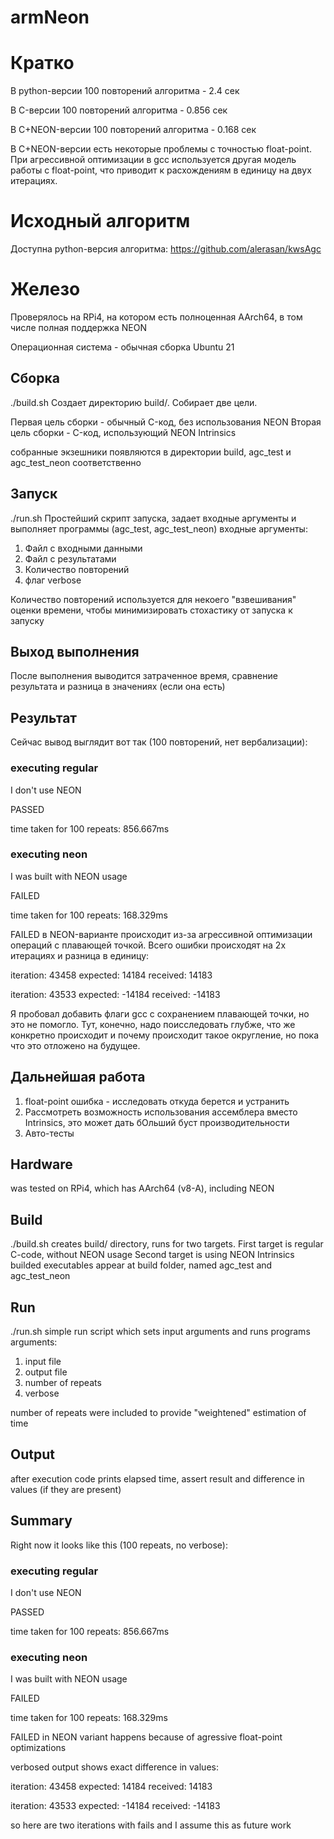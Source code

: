 # armNeon

# Кратко
В python-версии 100 повторений алгоритма - 2.4 сек

В C-версии 100 повторений алгоритма - 0.856 сек

В C+NEON-версии 100 повторений алгоритма - 0.168 сек

В С+NEON-версии есть некоторые проблемы с точностью float-point. При агрессивной оптимизации в gcc используется другая модель работы с float-point, что приводит к расхождениям в единицу на двух итерациях. 

# Исходный алгоритм
Доступна python-версия алгоритма: https://github.com/alerasan/kwsAgc

# Железо
Проверялось на RPi4, на котором есть полноценная AArch64, в том числе полная поддержка NEON

Операционная система - обычная сборка Ubuntu 21

## Сборка
./build.sh
Создает директорию build/. Собирает две цели.

Первая цель сборки - обычный C-код, без использования NEON
Вторая цель сборки - C-код, использующий NEON Intrinsics

собранные экзешники появляются в директории build, agc_test и agc_test_neon соответственно

## Запуск
./run.sh
Простейший скрипт запуска, задает входные аргументы и выполняет программы (agc_test, agc_test_neon)
входные аргументы:
1. Файл с входными данными
2. Файл с результатами
3. Количество повторений 
4. флаг verbose

Количество повторений используется для некоего "взвешивания" оценки времени, чтобы минимизировать стохастику от запуска к запуску

## Выход выполнения
После выполнения выводится затраченное время, сравнение результата и разница в значениях (если она есть)


## Результат
Сейчас вывод выглядит вот так (100 повторений, нет вербализации):

### executing regular ###

I don't use NEON

PASSED

time taken for 100 repeats: 856.667ms

### executing neon ###

I was built with NEON usage

FAILED

time taken for 100 repeats: 168.329ms

FAILED в NEON-варианте происходит из-за агрессивной оптимизации операций с плавающей точкой.
Всего ошибки происходят на 2х итерациях и разница в единицу:

iteration: 43458 expected: 14184 received: 14183

iteration: 43533 expected: -14184 received: -14183

Я пробовал добавить флаги gcc с сохранением плавающей точки, но это не помогло. Тут, конечно, надо поисследовать глубже, что же конкретно происходит и почему происходит такое округление, но пока что это отложено на будущее.

## Дальнейшая работа
1. float-point ошибка - исследовать откуда берется и устранить
2. Рассмотреть возможность использования ассемблера вместо Intrinsics, это может дать бОльший буст производительности
3. Авто-тесты


## Hardware
was tested on RPi4, which has AArch64 (v8-A), including NEON

## Build
./build.sh
creates build/ directory, runs for two targets.
First target is regular C-code, without NEON usage
Second target is using NEON Intrinsics
builded executables appear at build folder, named agc_test and agc_test_neon

## Run
./run.sh
simple run script which sets input arguments and runs programs
arguments:
1. input file
2. output file
3. number of repeats
4. verbose

number of repeats were included to provide "weightened" estimation of time

## Output
after execution code prints elapsed time, assert result and  difference in values (if they are present)


## Summary
Right now it looks like this (100 repeats, no verbose):

### executing regular ###

I don't use NEON

PASSED

time taken for 100 repeats: 856.667ms

### executing neon ###

I was built with NEON usage

FAILED

time taken for 100 repeats: 168.329ms


FAILED in NEON variant happens because of agressive float-point optimizations

verbosed output shows exact difference in values:

iteration: 43458 expected: 14184 received: 14183

iteration: 43533 expected: -14184 received: -14183

so here are two iterations with fails and I assume this as future work
